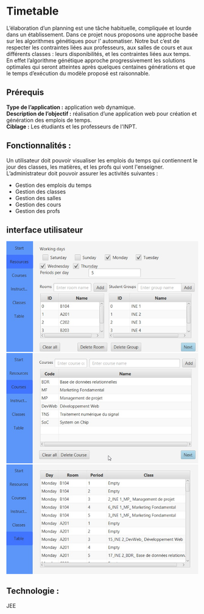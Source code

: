 # Timetable
L’élaboration d’un planning est une tâche habituelle, compliquée et lourde dans un établissement. Dans ce projet nous proposons une approche basée sur les algorithmes génétiques pour l’ automatiser. Notre but c’est de respecter les contraintes liées aux professeurs, aux salles de cours et aux différents classes : leurs disponibilités, et les contraintes liées aux temps. En effet l’algorithme génétique approche progressivement les solutions optimales qui seront atteintes après quelques centaines générations et que le temps d’exécution du modèle proposé est raisonnable. <br />
## Prérequis
**Type de l’application :** application web dynamique. <br />
**Description de l’objectif :** réalisation d’une application web pour création et génération des emplois de temps. <br />
**Ciblage :** Les étudiants et les professeurs de l'INPT. <br />
## Fonctionnalités :
Un utilisateur doit pouvoir visualiser les emplois du temps qui contiennent le jour des classes, les matières, et les profs qui vont l'enseigner.<br />
L’administrateur doit pouvoir assurer les activités suivantes : <br />
+ Gestion des emplois du temps
+ Gestion des classes 
+ Gestion des salles 
+ Gestion des cours 
+ Gestion des profs
## interface utilisateur
![](images/11.jpg)
![](images/22.jpg)
![](images/33.jpg)
## Technologie :
JEE <br />

